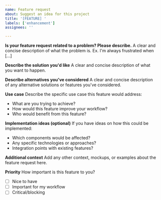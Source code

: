 ```yaml
---
name: Feature request
about: Suggest an idea for this project
title: '[FEATURE] '
labels: ['enhancement']
assignees: ''

---
```


**Is your feature request related to a problem? Please describe.**
A clear and concise description of what the problem is. Ex. I'm always frustrated when [...]

**Describe the solution you'd like**
A clear and concise description of what you want to happen.

**Describe alternatives you've considered**
A clear and concise description of any alternative solutions or features you've considered.

**Use case**
Describe the specific use case this feature would address:
- What are you trying to achieve?
- How would this feature improve your workflow?
- Who would benefit from this feature?

**Implementation ideas (optional)**
If you have ideas on how this could be implemented:
- Which components would be affected?
- Any specific technologies or approaches?
- Integration points with existing features?

**Additional context**
Add any other context, mockups, or examples about the feature request here.

**Priority**
How important is this feature to you?
- [ ] Nice to have
- [ ] Important for my workflow
- [ ] Critical/blocking
